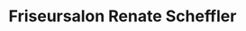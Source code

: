 ---
title: "Friseursalon Renate Scheffler"
url: /traunreut/friseursalon-renate-scheffler/
shop: Friseur
---